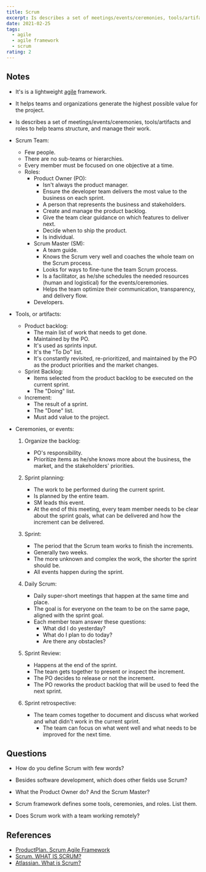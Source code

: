 ```yaml
---
title: Scrum
excerpt: Is describes a set of meetings/events/ceremonies, tools/artifacts and roles to help teams structure and manage their work.
date: 2021-02-25
tags:
  - agile
  - agile framework
  - scrum
rating: 2
---
```


## Notes

- It's is a lightweight [agile](/zettelkasten/agile) framework.

- It helps teams and organizations generate the highest possible value for the project.

- Is describes a set of meetings/events/ceremonies, tools/artifacts and roles to help teams structure, and manage their work.

- Scrum Team:

  - Few people.
  - There are no sub-teams or hierarchies.
  - Every member must be focused on one objective at a time.
  - Roles:
    - Product Owner (PO):
      - Isn't always the product manager.
      - Ensure the developer team delivers the most value to the business on each sprint.
      - A person that represents the business and stakeholders.
      - Create and manage the product backlog.
      - Give the team clear guidance on which features to deliver next.
      - Decide when to ship the product.
      - Is individual.
    - Scrum Master (SM):
      - A team guide.
      - Knows the Scrum very well and coaches the whole team on the Scrum process.
      - Looks for ways to fine-tune the team Scrum process.
      - Is a facilitator, as he/she schedules the needed resources (human and logistical) for the events/ceremonies.
      - Helps the team optimize their communication, transparency, and delivery flow.
    - Developers.

- Tools, or artifacts:

  - Product backlog:
    - The main list of work that needs to get done.
    - Maintained by the PO.
    - It's used as sprints input.
    - It's the "To Do" list.
    - It's constantly revisited, re-prioritized, and maintained by the PO as the product priorities and the market changes.
  - Sprint Backlog:
    - Items selected from the product backlog to be executed on the current sprint.
    - The "Doing" list.
  - Increment:
    - The result of a sprint.
    - The "Done" list.
    - Must add value to the project.

- Ceremonies, or events:

  1. Organize the backlog:
     - PO's responsibility.
     - Prioritize items as he/she knows more about the business, the market, and the stakeholders' priorities.
  2. Sprint planning:
     - The work to be performed during the current sprint.
     - Is planned by the entire team.
     - SM leads this event.
     - At the end of this meeting, every team member needs to be clear about the sprint goals, what can be delivered and how the increment can be delivered.
  3. Sprint:

     - The period that the Scrum team works to finish the increments.
     - Generally two weeks.
     - The more unknown and complex the work, the shorter the sprint should be.
     - All events happen during the sprint.

  4. Daily Scrum:

     - Daily super-short meetings that happen at the same time and place.
     - The goal is for everyone on the team to be on the same page, aligned with the sprint goal.
     - Each member team answer these questions:
       - What did I do yesterday?
       - What do I plan to do today?
       - Are there any obstacles?

  5. Sprint Review:

     - Happens at the end of the sprint.
     - The team gets together to present or inspect the increment.
     - The PO decides to release or not the increment.
     - The PO reworks the product backlog that will be used to feed the next sprint.

  6. Sprint retrospective:
     - The team comes together to document and discuss what worked and what didn't work in the current sprint.
       - The team can focus on what went well and what needs to be improved for the next time.

## Questions

- How do you define Scrum with few words?

- Besides software development, which does other fields use Scrum?

- What the Product Owner do? And the Scrum Master?

- Scrum framework defines some tools, ceremonies, and roles. List them.

- Does Scrum work with a team working remotely?

## References

- [ProductPlan. Scrum Agile Framework](https://www.productplan.com/glossary/scrum-agile-framework/)
- [Scrum. WHAT IS SCRUM?](https://www.scrum.org/resources/what-is-scrum)
- [Atlassian. What is Scrum?](https://www.atlassian.com/agile/scrum)
